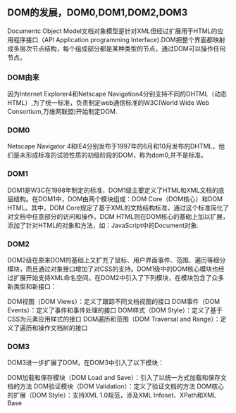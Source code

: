 ## DOM的发展，DOM0,DOM1,DOM2,DOM3

Documentc Object Model文档对象模型是针对XML但经过扩展用于HTML的应用程序接口（API Application programming Interface).DOM把整个界面都映射成多层次节点结构，每个组成部分都是某种类型的节点，通过DOM可以操作任何节点。

### DOM由来

因为Internet Explorer4和Netscape Navigation4分别支持不同的DHTML（动态HTML）,为了统一标准，负责制定web通信标准的W3C(World Wide Web Consortium,万维网联盟)开始制定DOM.

### DOM0

Netscape Navigator 4和IE4分别发布于1997年的6月和10月发布的DHTML，他们是未形成标准的试验性质的初级阶段的DOM，称为dom0,并不是标准。

### DOM1

DOM1是W3C在1998年制定的标准，DOM1级主要定义了HTML和XML文档的底层结构。在DOM1中，DOM由两个模块组成：DOM Core（DOM核心）和DOM HTML。其中，DOM Core规定了基于XML的文档结构标准，通过这个标准简化了对文档中任意部分的访问和操作。DOM HTML则在DOM核心的基础上加以扩展，添加了针对HTML的对象和方法，如：JavaScript中的Document对象.

### DOM2

DOM2级在原来DOM的基础上又扩充了鼠标、用户界面事件、范围、遍历等细分模块，而且通过对象接口增加了对CSS的支持。DOM1级中的DOM核心模块也经过扩展开始支持XML命名空间。在DOM2中引入了下列模块，在模块包含了众多新类型和新接口：

DOM视图（DOM Views）：定义了跟踪不同文档视图的接口
DOM事件（DOM Events）：定义了事件和事件处理的接口
DOM样式（DOM Style）：定义了基于CSS为元素应用样式的接口
DOM遍历和范围（DOM Traversal and Range）：定义了遍历和操作文档树的接口

### DOM3

DOM3进一步扩展了DOM，在DOM3中引入了以下模块：

DOM加载和保存模块（DOM Load and Save）：引入了以统一方式加载和保存文档的方法
DOM验证模块（DOM Validation）：定义了验证文档的方法
DOM核心的扩展（DOM Style）：支持XML 1.0规范，涉及XML Infoset、XPath和XML Base
